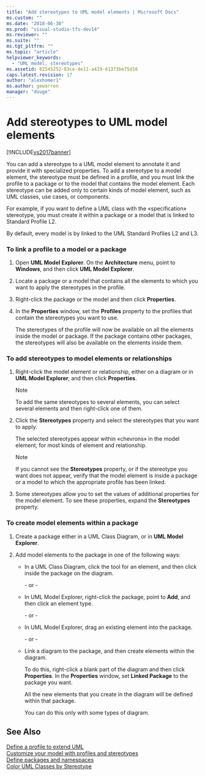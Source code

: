 ```yaml
---
title: "Add stereotypes to UML model elements | Microsoft Docs"
ms.custom: ""
ms.date: "2018-06-30"
ms.prod: "visual-studio-tfs-dev14"
ms.reviewer: ""
ms.suite: ""
ms.tgt_pltfrm: ""
ms.topic: "article"
helpviewer_keywords: 
  - "UML model, stereotypes"
ms.assetid: 82545252-83ce-4e11-a419-61373be75d16
caps.latest.revision: 17
author: "alexhomer1"
ms.author: gewarren
manager: "douge"
---
```

# Add stereotypes to UML model elements
[!INCLUDE[vs2017banner](../includes/vs2017banner.md)]

  
You can add a stereotype to a UML model element to annotate it and provide it with specialized properties. To add a stereotype to a model element, the stereotype must be defined in a profile, and you must link the profile to a package or to the model that contains the model element. Each stereotype can be added only to certain kinds of model element, such as UML classes, use cases, or components.  
  
 For example, if you want to define a UML class with the «specification» stereotype, you must create it within a package or a model that is linked to Standard Profile L2.  
  
 By default, every model is by linked to the UML Standard Profiles L2 and L3.  
  
### To link a profile to a model or a package  
  
1.  Open **UML Model Explorer**. On the **Architecture** menu, point to **Windows**, and then click **UML Model Explorer**.  
  
2.  Locate a package or a model that contains all the elements to which you want to apply the stereotypes in the profile.  
  
3.  Right-click the package or the model and then click **Properties**.  
  
4.  In the **Properties** window, set the **Profiles** property to the profiles that contain the stereotypes you want to use.  
  
     The stereotypes of the profile will now be available on all the elements inside the model or package. If the package contains other packages, the stereotypes will also be available on the elements inside them.  
  
### To add stereotypes to model elements or relationships  
  
1.  Right-click the model element or relationship, either on a diagram or in **UML Model Explorer**, and then click **Properties**.  
  
    > [!NOTE]
    >  To add the same stereotypes to several elements, you can select several elements and then right-click one of them.  
  
2.  Click the **Stereotypes** property and select the stereotypes that you want to apply.  
  
     The selected stereotypes appear within «chevrons» in the model element, for most kinds of element and relationship.  
  
    > [!NOTE]
    >  If you cannot see the **Stereotypes** property, or if the stereotype you want does not appear, verify that the model element is inside a package or a model to which the appropriate profile has been linked.  
  
3.  Some stereotypes allow you to set the values of additional properties for the model element. To see these properties, expand the **Stereotypes** property.  
  
### To create model elements within a package  
  
1.  Create a package either in a UML Class Diagram, or in **UML Model Explorer**.  
  
2.  Add model elements to the package in one of the following ways:  
  
    -   In a UML Class Diagram, click the tool for an element, and then click inside the package on the diagram.  
  
         \- or -  
  
    -   In UML Model Explorer, right-click the package, point to **Add**, and then click an element type.  
  
         \- or -  
  
    -   In UML Model Explorer, drag an existing element into the package.  
  
         \- or -  
  
    -   Link a diagram to the package, and then create elements within the diagram.  
  
         To do this, right-click a blank part of the diagram and then click **Properties**. In the **Properties** window, set **Linked Package** to the package you want.  
  
         All the new elements that you create in the diagram will be defined within that package.  
  
         You can do this only with some types of diagram.  
  
## See Also  
 [Define a profile to extend UML](../modeling/define-a-profile-to-extend-uml.md)   
 [Customize your model with profiles and stereotypes](../modeling/customize-your-model-with-profiles-and-stereotypes.md)   
 [Define packages and namespaces](../modeling/define-packages-and-namespaces.md)   
 [Color UML Classes by Stereotype](http://code.msdn.microsoft.com/UML-Color-Classes-by-07de2b70)



